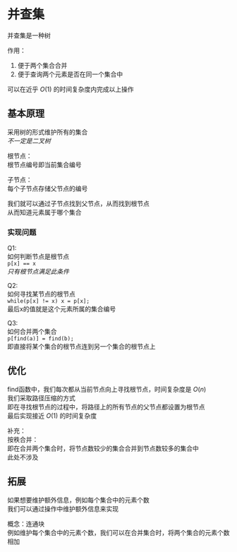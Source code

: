 # 并查集

并查集是一种树  

作用：  

1. 便于两个集合合并  
2. 便于查询两个元素是否在同一个集合中  

可以在近乎 $O(1)$ 的时间复杂度内完成以上操作  

## 基本原理

采用树的形式维护所有的集合  
*不一定是二叉树*  

根节点：  
根节点编号即当前集合编号  

子节点：  
每个子节点存储父节点的编号  

我们就可以通过子节点找到父节点，从而找到根节点  
从而知道元素属于哪个集合  

### 实现问题

Q1:  
如何判断节点是根节点  
`p[x] == x`  
*只有根节点满足此条件*  

Q2:  
如何寻找某节点的根节点  
`while(p[x] != x) x = p[x];`  
最后x的值就是这个元素所属的集合编号  

Q3:  
如何合并两个集合  
`p[find(a)] = find(b);`  
即直接将某个集合的根节点连到另一个集合的根节点上  

## 优化

find函数中，我们每次都从当前节点向上寻找根节点，时间复杂度是 $O(n)$  
我们采取路径压缩的方式  
即在寻找根节点的过程中，将路径上的所有节点的父节点都设置为根节点  
最后实现接近 $O(1)$ 的时间复杂度  

补充：  
按秩合并：  
即在合并两个集合时，将节点数较少的集合合并到节点数较多的集合中  
此处不涉及  

## 拓展

如果想要维护额外信息，例如每个集合中的元素个数  
我们可以通过操作中维护额外信息来实现  

概念：连通块  
例如维护每个集合中的元素个数，我们可以在合并集合时，将两个集合的元素个数相加  
